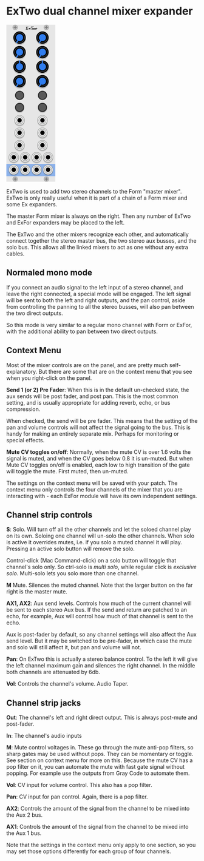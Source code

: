 # ExTwo dual channel mixer expander

![ExTwo Panel](./extwo.png)

ExTwo is used to add two stereo channels to the Form "master mixer". ExTwo is only really useful when it is part of a chain of a Form mixer and some Ex expanders.

The master Form mixer is always on the right. Then any number of ExTwo and ExFor expanders may be placed to the left.

The ExTwo and the other mixers recognize each other, and automatically connect together the stereo master bus, the two stereo aux busses, and the solo bus.  This allows all the linked mixers to act as one without any extra cables.

## Normaled mono mode

If you connect an audio signal to the left input of a stereo channel, and leave the right connected, a special mode will be engaged. The left signal will be sent to both the left and right outputs, and the pan control, aside from controlling the panning to all the stereo busses, will also pan between the two direct outputs.

So this mode is very similar to a regular mono channel with Form or ExFor, with the additional ability to pan between two direct outputs.

## Context Menu

Most of the mixer controls are on the panel, and are pretty much self-explanatory. But there are some that are on the context menu that you see when you right-click on the panel.

**Send 1 (or 2) Pre Fader**: When this is in the default un-checked state, the aux sends will be post fader, and post pan. This is the most common setting, and is usually appropriate for adding reverb, echo, or bus compression.

When checked, the send will be pre fader. This means that the setting of the pan and volume controls will not affect the signal going to the bus. This is handy for making an entirely separate mix. Perhaps for monitoring or special effects.

**Mute CV toggles on/off**: Normally, when the mute CV is over 1.6 volts the signal is muted, and when the CV goes below 0.8 it is un-muted. But when Mute CV toggles on/off is enabled, each low to high transition of the gate will toggle the mute. First muted, then un-muted.

The settings on the context menu will be saved with your patch. The context menu only controls the four channels of the mixer that you are interacting with - each ExFor module will have its own independent settings.

## Channel strip controls

**S**: Solo. Will turn off all the other channels and let the soloed channel play on its own. Soloing one channel will un-solo the other channels. When solo is active it overrides mutes, i.e. if you solo a muted channel it will play. Pressing an active solo button will remove the solo.

Control-click (Mac Command-click) on a solo button will toggle that channel's solo only. So ctrl-solo is *multi solo*, while regular click is *exclusive solo*. Multi-solo lets you solo more than one channel.

**M** Mute. Silences the muted channel. Note that the larger button on the far right is the master mute.

**AX1, AX2**: Aux send levels. Controls how much of the current channel will be sent to each stereo Aux bus. If the send and return are patched to an echo, for example, Aux will control how much of that channel is sent to the echo.

Aux is post-fader by default, so any channel settings will also affect the Aux send level. But it may be switched to be pre-fader, in which case the mute and solo will still affect it, but pan and volume will not.

**Pan**: On ExTwo this is actually a stereo balance control. To the left it will give the left channel maximum gain and silences the right channel. In the middle both channels are attenuated by 6db.

**Vol**: Controls the channel's volume. Audio Taper.

## Channel strip jacks

**Out**: The channel's left and right direct output. This is always post-mute and post-fader.

**In**: The channel's audio inputs

**M**: Mute control voltages in. These go through the mute anti-pop filters, so sharp gates may be used without pops. They can be momentary or toggle. See section on context menu for more on this. Because the mute CV has a pop filter on it, you can automate the mute with fast gate signal without popping. For example use the outputs from Gray Code to automate them.

**Vol**: CV input for volume control. This also has a pop filter.

**Pan**: CV input for pan control. Again, there is a pop filter.

**AX2**: Controls the amount of the signal from the channel to be mixed into the Aux 2 bus.

**AX1**: Controls the amount of the signal from the channel to be mixed into the Aux 1 bus.

Note that the settings in the context menu only apply to one section, so you may set those options differently for each group of four channels.
